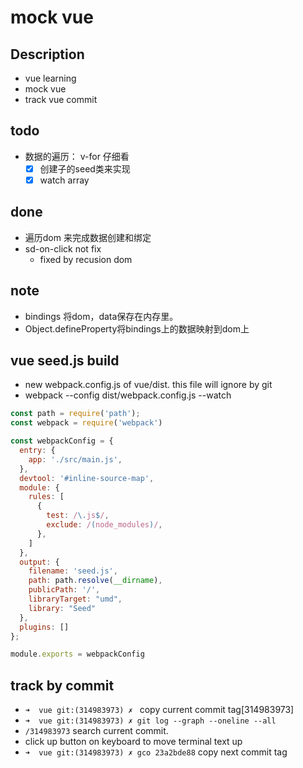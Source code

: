 # mock vue

## Description

- vue learning
- mock vue
- track vue commit

## todo

- 数据的遍历： v-for 仔细看
  * [x] 创建子的seed类来实现
  * [x] watch array

## done

- 遍历dom 来完成数据创建和绑定
- sd-on-click not fix
  * fixed by recusion dom

## note

- bindings 将dom，data保存在内存里。
- Object.defineProperty将bindings上的数据映射到dom上

## vue seed.js build

- new webpack.config.js of vue/dist. this file will ignore by git
- webpack --config dist/webpack.config.js --watch
```javascript
const path = require('path');
const webpack = require('webpack')

const webpackConfig = {
  entry: {
    app: './src/main.js',
  },
  devtool: '#inline-source-map',
  module: {
    rules: [
      {
        test: /\.js$/,
        exclude: /(node_modules)/,
      },
    ]
  },
  output: {
    filename: 'seed.js',
    path: path.resolve(__dirname),
    publicPath: '/',
    libraryTarget: "umd",
    library: "Seed"
  },
  plugins: []
};

module.exports = webpackConfig
```


## track by commit

- `➜  vue git:(314983973) ✗ ` copy current commit tag[314983973]
- `➜  vue git:(314983973) ✗ git log --graph --oneline --all`
- `/314983973` search current commit.
- click up button on keyboard to move terminal text up
- `➜  vue git:(314983973) ✗ gco 23a2bde88` copy next commit tag